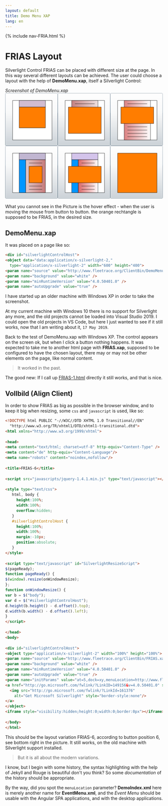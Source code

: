 ```yaml
---
layout: default
title: Demo Menu XAP
lang: en
---
```

{% include nav-FRIA.html %}

# FRIAS Layout

Silverlight Control FRIAS can be placed with different size at the page.
In this way several different layouts can be achieved.
The user could choose a layout with the help of **DemoMenu.xap**, itself a Silverlight Control:

*Screenshot of DemoMenu.xap*<br>
![Layout](../images/FRIA-Layout.png)

What you cannot see in the Picture is the hover effect - when the user is moving the mouse from button to button.
the orange rechtangle is supposed to be FRIAS, in the desired size.

## DemoMenu.xap

It was placed on a page like so:
```html
<div id="silverlightControlHost">
<object data="data:application/x-silverlight-2," 
  type="application/x-silverlight-2" width="600" height="400">
<param name="source" value="http://www.fleetrace.org/ClientBin/DemoMenu.xap" />
<param name="background" value="white" />
<param name="minRuntimeVersion" value="4.0.50401.0" />
<param name="autoUpgrade" value="true" />
```

I have started up an older machine with Windows XP in order to take the screenshot.

At my current machine with Windows 10 there is no support for Silverlight any more, 
and the old projects cannot be loaded into Visual Studio 2019.
I could open the old projects in VS Code, but here I just wanted to see if it still works,
now that I am writing about it, `17 May 2019`.

Back to the test of DemoMenu.xap with Windows XP. The control appears on the screen ok, 
but when I click a button nothing happens.
It was expected to take me to another html page with **FRIAS.xap**, supposed to be configured to have the chosen layout,
there may or may not be other elements on the page, like normal content.

> It worked in the past.

The good new: If I call up [FRIAS-1.html](FRIAS.html) directly it still works, and that is nice.

## Vollbild (Align Client)

In order to show FRIAS as big as possible in the browser window, and to keep it big when resizing,
some `css` and `javascript` is used, like so:

```html
<!DOCTYPE html PUBLIC "-//W3C//DTD XHTML 1.0 Transitional//EN" 
  "http://www.w3.org/TR/xhtml1/DTD/xhtml1-transitional.dtd">
<html xmlns="http://www.w3.org/1999/xhtml">

<head>
<meta content="text/html; charset=utf-8" http-equiv="Content-Type" />
<meta content="de" http-equiv="Content-Language"/>
<meta name="robots" content="noindex,nofollow"/>

<title>FRIAS-6</title>

<script src="javascripts/jquery-1.4.1.min.js" type="text/javascript"></script>

<style type="text/css">
   html, body {
     height:100%;
     width:100%;
     overflow:hidden;
   } 
   #silverlightControlHost {
     height:100%;
     width:100%;
     margin:-10px;
     position:absolute;
   }
</style>

<script type="text/javascript" id="SilverlightResizeScript">
$(pageReady);
function pageReady() {
$(window).resize(onWindowResize);
};
function onWindowResize() {
var b = $("body");
var d = $("#silverlightControlHost");
d.height(b.height() - d.offset().top);
d.width(b.width() - d.offset().left);
}
</script>

</head>
<body>

<div id="silverlightControlHost">
<object type="application/x-silverlight-2" width="100%" height="100%">
<param name="source" value="http://www.fleetrace.org/ClientBin/FRIAS.xap"/>
<param name="background" value="white" />
<param name="minRuntimeVersion" value="4.0.50401.0" />
<param name="autoUpgrade" value="true" />
<param name="initParams" value="at=5,dock=xy,menuLocation=http://www.fleetrace.org/DemoIndex.xml" />
<a href="http://go.microsoft.com/fwlink/?LinkID=149156&v=4.0.50401.0" style="text-decoration:none">
  <img src="http://go.microsoft.com/fwlink/?LinkId=161376" 
    alt="Get Microsoft Silverlight" style="border-style:none"/>
</a>
</object>
<iframe style="visibility:hidden;height:0;width:0;border:0px"></iframe></div>

</body>
</html>
```

This should be the layout variation FRIAS-6, according to button position 6, 
see bottom right in the picture. It still works, on the old machine with Silverlight support installed.

> But it is all about the modern variations.

I know, but I begin with some history, 
the syntax highlighting with the help of Jekyll and Rouge is beautiful don't you think?
So some *documentation* of the history should be appropriate.

By the way, did you spot the `menuLocation` parameter?
**DemoIndex.xml** here is merely another name for **EventMenu.xml**, 
and the *Event Menu* should be usable with the Angular SPA applications,
and with the desktop applications.